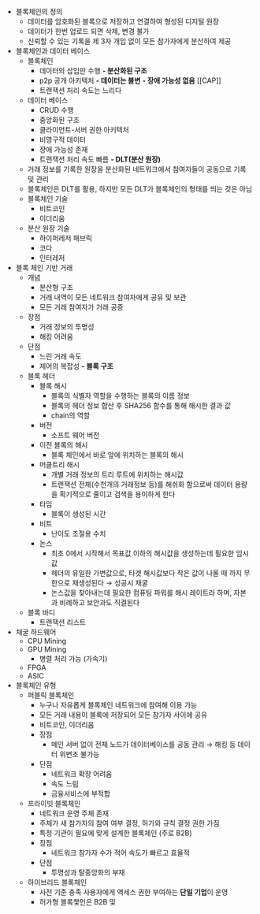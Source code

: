 - 블록체인의 정의
	- 데이터를 암호화된 블록으로 저장하고 연결하여 형성된 디지털 원장
	- 데이터가 한번 업로드 되면 삭제, 변경 불가
	- 신뢰할 수 있는 기록을 제 3자 개입 없이 모든 참가자에게 분산하여 제공
- 블록체인과 데이터 베이스
	- 블록체인
		- 데이터의 삽입만 수행
		**- 분산화된 구조**
		- p2p 공개 아키텍처
		**- 데이터는 불변**
		**- 장애 가능성 없음** [[CAP]]
		- 트랜잭션 처리 속도는 느리다
	- 데이터 베이스
		- CRUD 수행
		- 중앙화된 구조
		- 클라이언트-서버 권한 아키텍처
		- 비영구적 데이터
		- 장애 가능성 존재
		- 트랜잭션 처리 속도 빠름
**- DLT(분산 원장)**
	- 거래 정보를 기록한 원장을 분산화된 네트워크에서 참여자들이 공동으로 기록 및 관리
	- 블록체인은 DLT를 활용, 하지만 모든 DLT가 블록체인의 형태를 띄는 것은 아님
	- 블록체인 기술
		- 비트코인
		- 이더리움
	- 분산 원장 기술
		- 하이퍼레저 패브릭
		- 코다
		- 인터레저
- 블록 체인 기반 거래
	- 개념
		- 분산형 구조
		- 거래 내역이 모든 네트워크 참여자에게 공유 및 보관
		- 모든 거래 참여자가 거래 공증
	- 장점
		- 거래 정보의 투명성
		- 해킹 어려움
	- 단점
		- 느린 거래 속도
		- 제어의 복잡성
**- 블록 구조**
	- 블록 헤더
		- 블록 해시
			- 블록의 식별자 역할을 수행하는 블록의 이름 정보
			- 블록의 헤더 정보 합산 후 SHA256 함수를 통해 해시한 결과 값
			- chain의 역할
		- 버전 
			- 소프트 웨어 버전
		- 이전 블록의 해시
			- 블록 체인에서 바로 앞에 위치하는 블록의 해시
		- 머클트리 해시
			- 개별 거래 정보의 트리 루트에 위치하는 해시값
			- 트랜잭션 전체(수천개의 거래정보 등)를 해쉬화 함으로써 데이터 용량을 획기적으로 줄이고 검색을 용이하게 한다
		- 타임
			- 블록이 생성된 시간
		- 비트
			- 난이도 조절용 수치
		- 논스
			- 최초 0에서 시작해서 목표값 이하의 해시값을 생성하는데 필요한 임시값
			- 헤더의 유일한 가변값으로, 타겟 해시값보다 작은 값이 나올 때 까지 무한으로 재생성된다
			  → 성공시 채굴
			- 논스값을 찾아내는데 필요한 컴퓨팅 파워를 해시 레이트라 하며, 자본과 비례하고 보안과도 직결된다
	- 블록 바디
		- 트랜잭션 리스트
- 채굴 하드웨어
	- CPU Mining
	- GPU Mining
		- 병렬 처리 가능 (가속기)
	- FPGA
	- ASIC
- 블록체인 유형
	- 퍼블릭 블록체인
		- 누구나 자유롭게 블록체인 네트워크에 참여해 이용 가능
		- 모든 거래 내용이 블록에 저장되어 모든 참가자 사이에 공유
		- 비트코인, 이더리움
		- 장점
			- 메인 서버 없이 전체 노드가 데이터베이스를 공동 관리 → 해킹 등 데이터 위변조 불가능
		- 단점
			- 네트워크 확장 어려움
			- 속도 느림 
			- 금융서비스에 부적합
	- 프라이빗 블록체인
		- 네트워크 운영 주체 존재
		- 주체가 새 참가자의 참여 여부 결정, 허가와 규칙 결정 권한 가짐 
		- 특정 기관이 필요에 맞게 설계한 블록체인 (주로 B2B)
		- 장점
			- 네트워크 참가자 수가 적어 속도가 빠르고 효율적
		- 단점
			- 투명성과 탈중앙화의 부재
	- 하이브리드 블록체인
		- 사전 기준 충족 사용자에게 액세스 권한 부여하는 **단일 기업**이 운영
		- 허가형 블록쳋인은 B2B 및